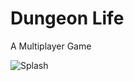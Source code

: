 # Dungeon Life
 A Multiplayer Game

 ![Splash](https://github.com/user-attachments/assets/5b71b7b9-8233-47f6-a957-9a7d6637ef33)
